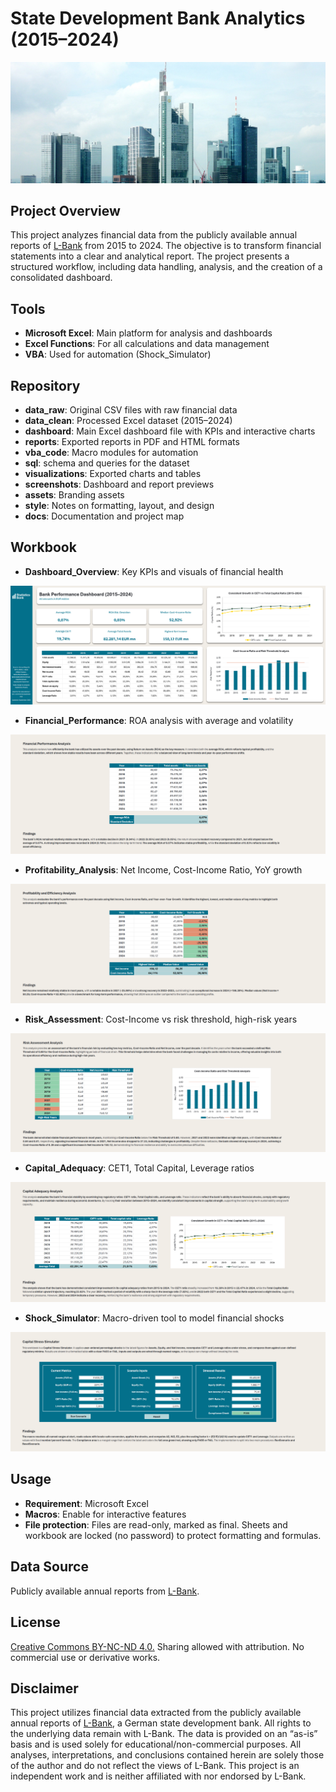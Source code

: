 # State Development Bank Analytics (2015–2024)

![Banner](assets/banner/banner.png)

## Project Overview

This project analyzes financial data from the publicly available annual reports of [L-Bank](https://www.l-bank.info/en/about-l-bank/publications/annual-reports/annual-reports.html?lang=en) from 2015 to 2024. The objective is to transform financial statements into a clear and analytical report. The project presents a structured workflow, including data handling, analysis, and the creation of a consolidated dashboard.

## Tools

- **Microsoft Excel**: Main platform for analysis and dashboards  
- **Excel Functions**: For all calculations and data management  
- **VBA**: Used for automation (Shock_Simulator)  

## Repository

- **data_raw**: Original CSV files with raw financial data  
- **data_clean**: Processed Excel dataset (2015–2024)  
- **dashboard**: Main Excel dashboard file with KPIs and interactive charts  
- **reports**: Exported reports in PDF and HTML formats 
- **vba_code**: Macro modules for automation
- **sql**: schema and queries for the dataset
- **visualizations**: Exported charts and tables  
- **screenshots**: Dashboard and report previews  
- **assets**: Branding assets  
- **style**: Notes on formatting, layout, and design  
- **docs**: Documentation and project map    

## Workbook

- **Dashboard_Overview**: Key KPIs and visuals of financial health  

![Dashboard Overview](screenshots/dashboard_overview.png)

- **Financial_Performance**: ROA analysis with average and volatility  

![Financial Performance](screenshots/financial_performance.png)

- **Profitability_Analysis**: Net Income, Cost-Income Ratio, YoY growth  

![Profitability Analysis](screenshots/profitability_analysis.png)

- **Risk_Assessment**: Cost-Income vs risk threshold, high-risk years  

![Risk Assessment](screenshots/risk_assessment.png)

- **Capital_Adequacy**: CET1, Total Capital, Leverage ratios  

![Capital Adequacy](screenshots/capital_adequacy.png)

- **Shock_Simulator**: Macro-driven tool to model financial shocks  

![Shock Simulator](screenshots/shock_simulator.png)


## Usage

- **Requirement**: Microsoft Excel  
- **Macros**: Enable for interactive features  
- **File protection**: Files are read-only, marked as final. Sheets and workbook are locked (no password) to protect formatting and formulas.  

## Data Source

Publicly available annual reports from [L-Bank](https://www.l-bank.de).  

## License

[Creative Commons BY-NC-ND 4.0.](LICENSE) Sharing allowed with attribution. No commercial use or derivative works.

## Disclaimer

This project utilizes financial data extracted from the publicly available annual reports of [L-Bank](https://www.l-bank.info/en/about-l-bank/publications/annual-reports/annual-reports.html?lang=en), a German state development bank. All rights to the underlying data remain with L-Bank. The data is provided on an “as-is” basis and is used solely for educational/non-commercial purposes. All analyses, interpretations, and conclusions contained herein are solely those of the author and do not reflect the views of L-Bank. This project is an independent work and is neither affiliated with nor endorsed by L-Bank.
